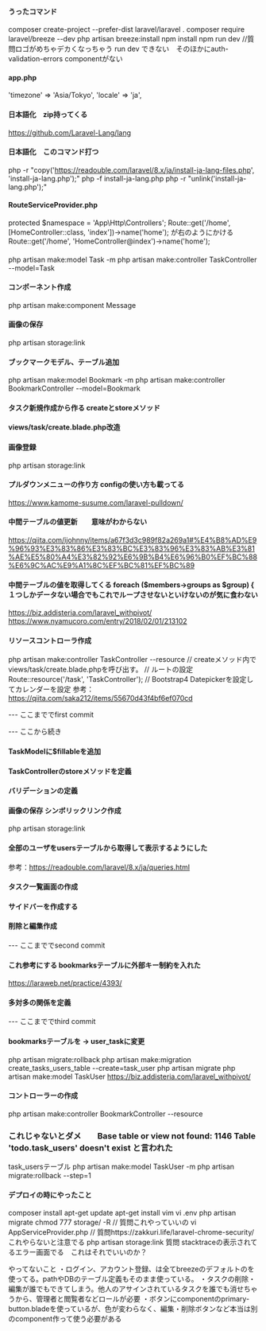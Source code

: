 #### うったコマンド
composer create-project --prefer-dist laravel/laravel .
composer require laravel/breeze --dev
php artisan breeze:install
npm install 
npm run dev //質問ロゴがめちゃデカくなっちゃう run dev できない　そのほかにauth-validation-errors componentがない
#### app.php
'timezone' => 'Asia/Tokyo',
'locale' => 'ja',

#### 日本語化　zip持ってくる
https://github.com/Laravel-Lang/lang

#### 日本語化　このコマンド打つ
php -r "copy('https://readouble.com/laravel/8.x/ja/install-ja-lang-files.php', 'install-ja-lang.php');"
php -f install-ja-lang.php
php -r "unlink('install-ja-lang.php');"


#### RouteServiceProvider.php
protected $namespace = 'App\\Http\\Controllers';
Route::get('/home', [HomeController::class, 'index'])->name('home'); が右のようにかける  Route::get('/home', 'HomeController@index')->name('home');

#### 
php artisan make:model Task -m
php artisan make:controller TaskController --model=Task
#### コンポーネント作成
php artisan make:component Message
#### 画像の保存
php artisan storage:link

#### ブックマークモデル、テーブル追加
php artisan make:model Bookmark -m
php artisan make:controller BookmarkController --model=Bookmark



#### タスク新規作成から作る createとstoreメソッド

#### views/task/create.blade.php改造
#### 画像登録
php artisan storage:link

#### プルダウンメニューの作り方 configの使い方も載ってる
https://www.kamome-susume.com/laravel-pulldown/

#### 中間テーブルの値更新　　意味がわからない
https://qiita.com/ijohnny/items/a67f3d3c989f82a269a1#%E4%B8%AD%E9%96%93%E3%83%86%E3%83%BC%E3%83%96%E3%83%AB%E3%81%AE%E5%80%A4%E3%82%92%E6%9B%B4%E6%96%B0%EF%BC%88%E6%9C%AC%E9%A1%8C%EF%BC%81%EF%BC%89

#### 中間テーブルの値を取得してくる  foreach ($members->groups as $group) { １つしかデータない場合でもこれでループさせないといけないのが気に食わない
https://biz.addisteria.com/laravel_withpivot/
https://www.nyamucoro.com/entry/2018/02/01/213102

#### リソースコントローラ作成
php artisan make:controller TaskController --resource
// createメソッド内でviews/task/create.blade.phpを呼び出す。
// ルートの設定
Route::resource('/task', 'TaskController');
// Bootstrap4 Datepickerを設定してカレンダーを設定
参考：https://qiita.com/saka212/items/55670d43f4bf6ef070cd

--- ここまででfirst commit

--- ここから続き
#### TaskModelに$fillableを追加
#### TaskControllerのstoreメソッドを定義
#### バリデーションの定義
#### 画像の保存 シンボリックリンク作成
php artisan storage:link
#### 全部のユーザをusersテーブルから取得して表示するようにした
参考：https://readouble.com/laravel/8.x/ja/queries.html
#### タスク一覧画面の作成
#### サイドバーを作成する
#### 削除と編集作成
--- ここまででsecond commit
#### これ参考にする bookmarksテーブルに外部キー制約を入れた
https://laraweb.net/practice/4393/
#### 多対多の関係を定義
--- ここまででthird commit
#### bookmarksテーブルを → user_taskに変更
php artisan migrate:rollback
php artisan make:migration create_tasks_users_table --create=task_user
php artisan migrate
php artisan make:model TaskUser
https://biz.addisteria.com/laravel_withpivot/
#### コントローラーの作成
php artisan make:controller BookmarkController --resource

### これじゃないとダメ　　Base table or view not found: 1146 Table 'todo.task_users' doesn't exist と言われた
task_usersテーブル
php artisan make:model TaskUser -m
php artisan migrate:rollback --step=1


#### デプロイの時にやったこと
composer install
apt-get update
apt-get install vim
vi .env
php artisan migrate
chmod 777 storage/ -R // 質問これやっていいの
vi AppServiceProvider.php // 質問https://zakkuri.life/laravel-chrome-security/ これやらないと注意でる
php artisan storage:link
質問 stacktraceの表示されてるエラー画面でる　これはそれでいいのか？


やってないこと
・ログイン、アカウント登録、は全てbreezeのデフォルトのを使ってる。pathやDBのテーブル定義もそのまま使っている。
・タスクの削除・編集が誰でもできてしまう。他人のアサインされているタスクを誰でも消せちゃうから、管理者と閲覧者などロールが必要
・ボタンにcomponentのprimary-button.bladeを使っているが、色が変わらなく、編集・削除ボタンなど本当は別のcomponent作って使う必要がある